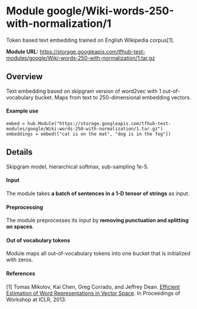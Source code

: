 # Module google/Wiki-words-250-with-normalization/1
Token based text embedding trained on English Wikipedia corpus[1].

**Module URL:** https://storage.googleapis.com/tfhub-test-modules/google/Wiki-words-250-with-normalization/1.tar.gz

## Overview

Text embedding based on skipgram version of word2vec with 1 out-of-vocabulary
bucket. Maps from text to 250-dimensional embedding vectors.

#### Example use
```
embed = hub.Module("https://storage.googleapis.com/tfhub-test-modules/google/Wiki-words-250-with-normalization/1.tar.gz")
embeddings = embed(["cat is on the mat", "dog is in the fog"])
```

## Details
Skipgram model, hierarchical softmax, sub-sampling 1e-5.

#### Input
The module takes **a batch of sentences in a 1-D tensor of strings** as input.

#### Preprocessing
The module preprocesses its input by **removing punctuation and splitting on spaces**.

#### Out of vocabulary tokens
Module maps all out-of-vocabulary tokens into one bucket that is initialized
with zeros.

#### References
[1] Tomas Mikolov, Kai Chen, Greg Corrado, and Jeffrey Dean.
[Efficient Estimation of Word Representations in Vector Space](https://arxiv.org/pdf/1301.3781.pdf).
In Proceedings of Workshop at ICLR, 2013.
